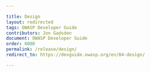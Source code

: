 ```yaml
---

title: Design
layout: redirected
tags: OWASP Developer Guide
contributors: Jon Gadsden
document: OWASP Developer Guide
order: 6000
permalink: /release/design/
redirect_to: https://devguide.owasp.org/en/04-design/

---
```

